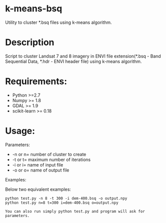 # k-means-bsq
Utility to cluster *.bsq files using k-means algorithm.

# Description
Script to cluster Landsat 7 and 8 imagery in ENVI file extension(*.bsq - Band Sequential Data, *.hdr - ENVI header file) using k-means algorithm.


# Requirements:
 - Python >=2.7
 - Numpy >= 1.8
 - GDAL >= 1.9
 - scikit-learn >= 0.18
 
# Usage:
Parameters:
 - -n or n= number of cluster to create
 - -t or t= maximum number of iterations
 - -i or i= name of input file
 - -o or o= name of output file
 
Examples:

Below two equivalent examples:

```shell
python test.py -n 8 -t 300 -i dem-400.bsq -o output.npy
python test.py n=8 t=300 i=dem-400.bsq o=output.npy

You can also run simply python test.py and program will ask for parameters.

